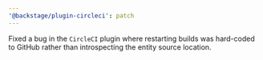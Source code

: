 ```yaml
---
'@backstage/plugin-circleci': patch
---
```


Fixed a bug in the `CircleCI` plugin where restarting builds was hard-coded to GitHub rather than introspecting the entity source location.
